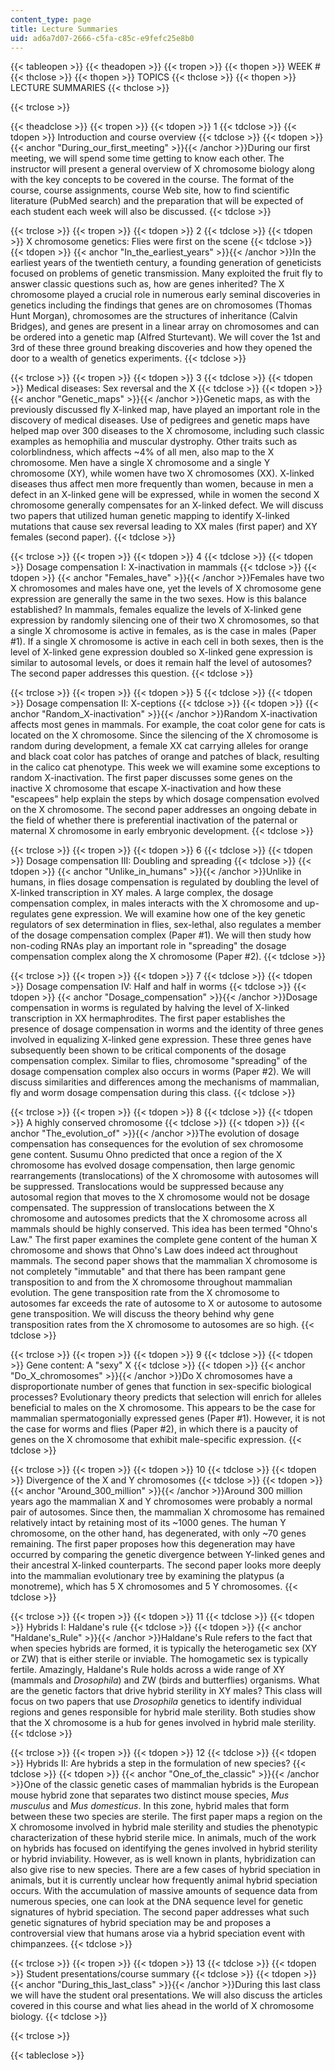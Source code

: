 ```yaml
---
content_type: page
title: Lecture Summaries
uid: ad6a7d07-2666-c5fa-c85c-e9fefc25e8b0
---
```


{{< tableopen >}}
{{< theadopen >}}
{{< tropen >}}
{{< thopen >}}
WEEK #
{{< thclose >}}
{{< thopen >}}
TOPICS
{{< thclose >}}
{{< thopen >}}
LECTURE SUMMARIES
{{< thclose >}}

{{< trclose >}}

{{< theadclose >}}
{{< tropen >}}
{{< tdopen >}}
1
{{< tdclose >}}
{{< tdopen >}}
Introduction and course overview
{{< tdclose >}}
{{< tdopen >}}
{{< anchor "During_our_first_meeting" >}}{{< /anchor >}}During our first meeting, we will spend some time getting to know each other. The instructor will present a general overview of X chromosome biology along with the key concepts to be covered in the course. The format of the course, course assignments, course Web site, how to find scientific literature (PubMed search) and the preparation that will be expected of each student each week will also be discussed.
{{< tdclose >}}

{{< trclose >}}
{{< tropen >}}
{{< tdopen >}}
2
{{< tdclose >}}
{{< tdopen >}}
X chromosome genetics: Flies were first on the scene
{{< tdclose >}}
{{< tdopen >}}
{{< anchor "In_the_earliest_years" >}}{{< /anchor >}}In the earliest years of the twentieth century, a founding generation of geneticists focused on problems of genetic transmission. Many exploited the fruit fly to answer classic questions such as, how are genes inherited? The X chromosome played a crucial role in numerous early seminal discoveries in genetics including the findings that genes are on chromosomes (Thomas Hunt Morgan), chromosomes are the structures of inheritance (Calvin Bridges), and genes are present in a linear array on chromosomes and can be ordered into a genetic map (Alfred Sturtevant). We will cover the 1st and 3rd of these three ground breaking discoveries and how they opened the door to a wealth of genetics experiments.
{{< tdclose >}}

{{< trclose >}}
{{< tropen >}}
{{< tdopen >}}
3
{{< tdclose >}}
{{< tdopen >}}
Medical diseases: Sex reversal and the X
{{< tdclose >}}
{{< tdopen >}}
{{< anchor "Genetic_maps" >}}{{< /anchor >}}Genetic maps, as with the previously discussed fly X-linked map, have played an important role in the discovery of medical diseases. Use of pedigrees and genetic maps have helped map over 300 diseases to the X chromosome, including such classic examples as hemophilia and muscular dystrophy. Other traits such as colorblindness, which affects ~4% of all men, also map to the X chromosome. Men have a single X chromosome and a single Y chromosome (XY), while women have two X chromosomes (XX). X-linked diseases thus affect men more frequently than women, because in men a defect in an X-linked gene will be expressed, while in women the second X chromosome generally compensates for an X-linked defect. We will discuss two papers that utilized human genetic mapping to identify X-linked mutations that cause sex reversal leading to XX males (first paper) and XY females (second paper).
{{< tdclose >}}

{{< trclose >}}
{{< tropen >}}
{{< tdopen >}}
4
{{< tdclose >}}
{{< tdopen >}}
Dosage compensation I: X-inactivation in mammals
{{< tdclose >}}
{{< tdopen >}}
{{< anchor "Females_have" >}}{{< /anchor >}}Females have two X chromosomes and males have one, yet the levels of X chromosome gene expression are generally the same in the two sexes. How is this balance established? In mammals, females equalize the levels of X-linked gene expression by randomly silencing one of their two X chromosomes, so that a single X chromosome is active in females, as is the case in males (Paper #1). If a single X chromosome is active in each cell in both sexes, then is the level of X-linked gene expression doubled so X-linked gene expression is similar to autosomal levels, or does it remain half the level of autosomes? The second paper addresses this question.
{{< tdclose >}}

{{< trclose >}}
{{< tropen >}}
{{< tdopen >}}
5
{{< tdclose >}}
{{< tdopen >}}
Dosage compensation II: X-ceptions
{{< tdclose >}}
{{< tdopen >}}
{{< anchor "Random_X-inactivation" >}}{{< /anchor >}}Random X-inactivation affects most genes in mammals. For example, the coat color gene for cats is located on the X chromosome. Since the silencing of the X chromosome is random during development, a female XX cat carrying alleles for orange and black coat color has patches of orange and patches of black, resulting in the calico cat phenotype. This week we will examine some exceptions to random X-inactivation. The first paper discusses some genes on the inactive X chromosome that escape X-inactivation and how these "escapees" help explain the steps by which dosage compensation evolved on the X chromosome. The second paper addresses an ongoing debate in the field of whether there is preferential inactivation of the paternal or maternal X chromosome in early embryonic development.
{{< tdclose >}}

{{< trclose >}}
{{< tropen >}}
{{< tdopen >}}
6
{{< tdclose >}}
{{< tdopen >}}
Dosage compensation III: Doubling and spreading
{{< tdclose >}}
{{< tdopen >}}
{{< anchor "Unlike_in_humans" >}}{{< /anchor >}}Unlike in humans, in flies dosage compensation is regulated by doubling the level of X-linked transcription in XY males. A large complex, the dosage compensation complex, in males interacts with the X chromosome and up-regulates gene expression. We will examine how one of the key genetic regulators of sex determination in flies, sex-lethal, also regulates a member of the dosage compensation complex (Paper #1). We will then study how non-coding RNAs play an important role in "spreading" the dosage compensation complex along the X chromosome (Paper #2).
{{< tdclose >}}

{{< trclose >}}
{{< tropen >}}
{{< tdopen >}}
7
{{< tdclose >}}
{{< tdopen >}}
Dosage compensation IV: Half and half in worms
{{< tdclose >}}
{{< tdopen >}}
{{< anchor "Dosage_compensation" >}}{{< /anchor >}}Dosage compensation in worms is regulated by halving the level of X-linked transcription in XX hermaphrodites. The first paper establishes the presence of dosage compensation in worms and the identity of three genes involved in equalizing X-linked gene expression. These three genes have subsequently been shown to be critical components of the dosage compensation complex. Similar to flies, chromosome "spreading" of the dosage compensation complex also occurs in worms (Paper #2). We will discuss similarities and differences among the mechanisms of mammalian, fly and worm dosage compensation during this class.
{{< tdclose >}}

{{< trclose >}}
{{< tropen >}}
{{< tdopen >}}
8
{{< tdclose >}}
{{< tdopen >}}
A highly conserved chromosome
{{< tdclose >}}
{{< tdopen >}}
{{< anchor "The_evolution_of" >}}{{< /anchor >}}The evolution of dosage compensation has consequences for the evolution of sex chromosome gene content. Susumu Ohno predicted that once a region of the X chromosome has evolved dosage compensation, then large genomic rearrangements (translocations) of the X chromosome with autosomes will be suppressed. Translocations would be suppressed because any autosomal region that moves to the X chromosome would not be dosage compensated. The suppression of translocations between the X chromosome and autosomes predicts that the X chromosome across all mammals should be highly conserved. This idea has been termed "Ohno's Law." The first paper examines the complete gene content of the human X chromosome and shows that Ohno's Law does indeed act throughout mammals. The second paper shows that the mammalian X chromosome is not completely "immutable" and that there has been rampant gene transposition to and from the X chromosome throughout mammalian evolution. The gene transposition rate from the X chromosome to autosomes far exceeds the rate of autosome to X or autosome to autosome gene transposition. We will discuss the theory behind why gene transposition rates from the X chromosome to autosomes are so high.
{{< tdclose >}}

{{< trclose >}}
{{< tropen >}}
{{< tdopen >}}
9
{{< tdclose >}}
{{< tdopen >}}
Gene content: A "sexy" X
{{< tdclose >}}
{{< tdopen >}}
{{< anchor "Do_X_chromosomes" >}}{{< /anchor >}}Do X chromosomes have a disproportionate number of genes that function in sex-specific biological processes? Evolutionary theory predicts that selection will enrich for alleles beneficial to males on the X chromosome. This appears to be the case for mammalian spermatogonially expressed genes (Paper #1). However, it is not the case for worms and flies (Paper #2), in which there is a paucity of genes on the X chromosome that exhibit male-specific expression.
{{< tdclose >}}

{{< trclose >}}
{{< tropen >}}
{{< tdopen >}}
10
{{< tdclose >}}
{{< tdopen >}}
Divergence of the X and Y chromosomes
{{< tdclose >}}
{{< tdopen >}}
{{< anchor "Around_300_million" >}}{{< /anchor >}}Around 300 million years ago the mammalian X and Y chromosomes were probably a normal pair of autosomes. Since then, the mammalian X chromosome has remained relatively intact by retaining most of its ~1000 genes. The human Y chromosome, on the other hand, has degenerated, with only ~70 genes remaining. The first paper proposes how this degeneration may have occurred by comparing the genetic divergence between Y-linked genes and their ancestral X-linked counterparts. The second paper looks more deeply into the mammalian evolutionary tree by examining the platypus (a monotreme), which has 5 X chromosomes and 5 Y chromosomes.
{{< tdclose >}}

{{< trclose >}}
{{< tropen >}}
{{< tdopen >}}
11
{{< tdclose >}}
{{< tdopen >}}
Hybrids I: Haldane's rule
{{< tdclose >}}
{{< tdopen >}}
{{< anchor "Haldane's_Rule" >}}{{< /anchor >}}Haldane's Rule refers to the fact that when species hybrids are formed, it is typically the heterogametic sex (XY or ZW) that is either sterile or inviable. The homogametic sex is typically fertile. Amazingly, Haldane's Rule holds across a wide range of XY (mammals and _Drosophila_) and ZW (birds and butterflies) organisms. What are the genetic factors that drive hybrid sterility in XY males? This class will focus on two papers that use _Drosophila_ genetics to identify individual regions and genes responsible for hybrid male sterility. Both studies show that the X chromosome is a hub for genes involved in hybrid male sterility.
{{< tdclose >}}

{{< trclose >}}
{{< tropen >}}
{{< tdopen >}}
12
{{< tdclose >}}
{{< tdopen >}}
Hybrids II: Are hybrids a step in the formulation of new species?
{{< tdclose >}}
{{< tdopen >}}
{{< anchor "One_of_the_classic" >}}{{< /anchor >}}One of the classic genetic cases of mammalian hybrids is the European mouse hybrid zone that separates two distinct mouse species, _Mus musculus_ and _Mus domesticus_. In this zone, hybrid males that form between these two species are sterile. The first paper maps a region on the X chromosome involved in hybrid male sterility and studies the phenotypic characterization of these hybrid sterile mice. In animals, much of the work on hybrids has focused on identifying the genes involved in hybrid sterility or hybrid inviability. However, as is well known in plants, hybridization can also give rise to new species. There are a few cases of hybrid speciation in animals, but it is currently unclear how frequently animal hybrid speciation occurs. With the accumulation of massive amounts of sequence data from numerous species, one can look at the DNA sequence level for genetic signatures of hybrid speciation. The second paper addresses what such genetic signatures of hybrid speciation may be and proposes a controversial view that humans arose via a hybrid speciation event with chimpanzees.
{{< tdclose >}}

{{< trclose >}}
{{< tropen >}}
{{< tdopen >}}
13
{{< tdclose >}}
{{< tdopen >}}
Student presentations/course summary
{{< tdclose >}}
{{< tdopen >}}
{{< anchor "During_this_last_class" >}}{{< /anchor >}}During this last class we will have the student oral presentations. We will also discuss the articles covered in this course and what lies ahead in the world of X chromosome biology.
{{< tdclose >}}

{{< trclose >}}

{{< tableclose >}}